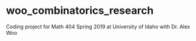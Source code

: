 # woo_combinatorics_research
Coding project for Math 404 Spring 2019 at University of Idaho with Dr. Alex Woo
